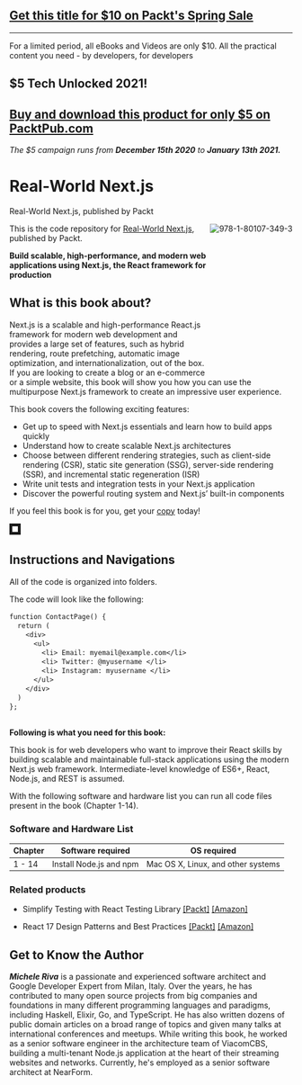 ## [Get this title for $10 on Packt's Spring Sale](https://www.packt.com/B16985?utm_source=github&utm_medium=packt-github-repo&utm_campaign=spring_10_dollar_2022)
-----
For a limited period, all eBooks and Videos are only $10. All the practical content you need \- by developers, for developers

## $5 Tech Unlocked 2021!

## [Buy and download this product for only $5 on PacktPub.com](https://www.packtpub.com/)

_The $5 campaign runs from **December 15th 2020** to **January 13th 2021.**_

# Real-World Next.js

Real-World Next.js, published by Packt

<a href="https://www.packtpub.com/product/real-world-next-js/9781801073493"><img src="https://static.packt-cdn.com/products/9781801073493/cover/smaller" alt="978-1-80107-349-3	" height="256px" align="right"></a>

This is the code repository for [Real-World Next.js](https://www.packtpub.com/product/real-world-next-js/9781801073493), published by Packt.

**Build scalable, high-performance, and modern web applications using Next.js, the React framework for production**

## What is this book about?

Next.js is a scalable and high-performance React.js framework for modern web development and provides a large set of features, such as hybrid rendering, route prefetching, automatic image optimization, and internationalization, out of the box. If you are looking to create a blog or an e-commerce or a simple website, this book will show you how you can use the multipurpose Next.js framework to create an impressive user experience.

This book covers the following exciting features: 
* Get up to speed with Next.js essentials and learn how to build apps quickly
* Understand how to create scalable Next.js architectures
* Choose between different rendering strategies, such as client-side rendering (CSR), static site generation (SSG), server-side rendering (SSR), and incremental static            regeneration (ISR)
* Write unit tests and integration tests in your Next.js application
* Discover the powerful routing system and Next.js’ built-in components

If you feel this book is for you, get your [copy](https://www.amazon.com/Real-World-Next-js-high-performance-applications-production-dp-180107349X/dp/180107349X/ref=mt_other?_encoding=UTF8&me=&qid=1643811992) today!

<a href="https://www.packtpub.com/?utm_source=github&utm_medium=banner&utm_campaign=GitHubBanner"><img src="https://raw.githubusercontent.com/PacktPublishing/GitHub/master/GitHub.png" alt="https://www.packtpub.com/" border="5" /></a>

## Instructions and Navigations
All of the code is organized into folders.

The code will look like the following:
```
function ContactPage() {
  return (
    <div>
      <ul>
        <li> Email: myemail@example.com</li>
        <li> Twitter: @myusername </li>
        <li> Instagram: myusername </li>
      </ul>
    </div>
  )
};


```
**Following is what you need for this book:**

This book is for web developers who want to improve their React skills by building scalable and maintainable full-stack applications using the modern Next.js web framework. Intermediate-level knowledge of ES6+, React, Node.js, and REST is assumed.

With the following software and hardware list you can run all code files present in the book (Chapter 1-14).

### Software and Hardware List

| Chapter  | Software required                                                                    | OS required                        |
| -------- | -------------------------------------------------------------------------------------| -----------------------------------|
|  1 - 14  | Install Node.js and npm                               				                        | Mac OS X, Linux, and other systems |

### Related products <Other books you may enjoy>
* Simplify Testing with React Testing Library  [[Packt]](https://www.packtpub.com/product/simplify-testing-with-react-testing-library/9781800564459) [[Amazon]](https://www.amazon.com/Simplify-Testing-React-Library-maintainable/dp/1800564457/ref=tmm_pap_swatch_0?_encoding=UTF8&qid=&sr=)

* React 17 Design Patterns and Best Practices [[Packt]](https://www.packtpub.com/product/react-17-design-patterns-and-best-practices-third-edition/9781800560444) [[Amazon]](https://www.amazon.com/React-Design-Patterns-Practices-industry-standard/dp/1800560443)

## Get to Know the Author
***Michele Riva*** is a passionate and experienced software architect and Google Developer Expert from Milan, Italy. Over the years, he has contributed to many open source projects from big companies and foundations in many different programming languages and paradigms, including Haskell, Elixir, Go, and TypeScript. He has also written dozens of public domain articles on a broad range of topics and given many talks at international conferences and meetups.
While writing this book, he worked as a senior software engineer in the architecture team of ViacomCBS, building a multi-tenant Node.js application at the heart of their streaming websites and networks.
Currently, he's employed as a senior software architect at NearForm.

